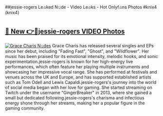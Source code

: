 ##jessie-rogers Le𝚊ked N𝚞de - Video Le𝚊ks - Hot Onlyf𝚊ns Photos #knix4 (knix4)

# <h2><a href="https://mediaupload.pro?title=jessie-rogers&ref=9FEB">🔗 New 👉🔴jessie-rogers VIDEO Photos</a></h2>

[![Grace Charis N𝚞des](https://i.imgur.com/rIISA9y.gif)](https://mediaupload.pro?title=jessie-rogers&ref=9FEB)
Grace Charis has released several singles and EPs since her debut, including "Fading Fast", "Ghost", and "Wildflower". Her music has been praised for its emotional intensity, melodic hooks, and sonic experimentation.jessie-rogers is known for her high-energy live performances, which often feature her playing multiple instruments and showcasing her impressive vocal range. She has performed at festivals and venues across the UK and Europe, and has supported established artists such as Tom Odell and Lewis Capaldi.jessie-rogers's journey into the world of social media began with her love for gaming. She started streaming on Twitch under the username "GingerBreaker" in 2013, where she gained a small but dedicated following.jessie-rogers's charisma and infectious energy shone through her streams, making her a popular figure in the gaming community.